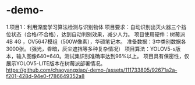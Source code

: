 # -demo-

1.项目1：利用深度学习算法检测与识别物体
项目要求：自动识别出灭火器三个挡位状态（合格/不合格），达到自动判别效果，减少人力。
项目使用硬件：树莓派4B 4G ，OV5647模组（500W像素），华硕笔记本。
准备数据：3中类别数据各3000张。（强光，昏暗，灰尘遮挡等多种复杂情况）
项目算法：YOLOV5-s版本，输入图像640*640。测试集识别准确率达到96%以上。
项目具有保密性，仅展示YOLOV5-LITE版本在树莓派部署情况。
https://github.com/chaoyangxiao/-demo-/assets/111733805/92671a2a-f201-428d-94e0-f786649352a8

